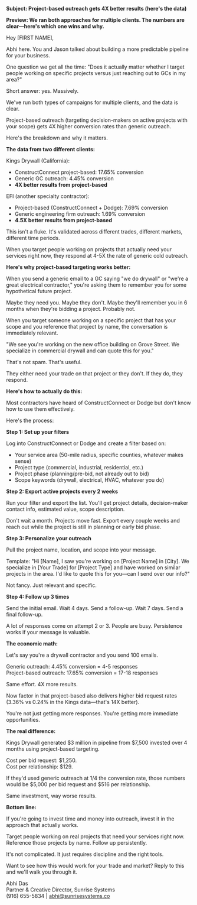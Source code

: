 **Subject: Project-based outreach gets 4X better results (here's the data)**

**Preview: We ran both approaches for multiple clients. The numbers are clear—here's which one wins and why.**

Hey [FIRST NAME],

Abhi here. You and Jason talked about building a more predictable pipeline for your business.

One question we get all the time: "Does it actually matter whether I target people working on specific projects versus just reaching out to GCs in my area?"

Short answer: yes. Massively.

We've run both types of campaigns for multiple clients, and the data is clear.

Project-based outreach (targeting decision-makers on active projects with your scope) gets 4X higher conversion rates than generic outreach.

Here's the breakdown and why it matters.

**The data from two different clients:**

Kings Drywall (California):
- ConstructConnect project-based: 17.65% conversion
- Generic GC outreach: 4.45% conversion
- **4X better results from project-based**

EFI (another specialty contractor):
- Project-based (ConstructConnect + Dodge): 7.69% conversion
- Generic engineering firm outreach: 1.69% conversion  
- **4.5X better results from project-based**

This isn't a fluke. It's validated across different trades, different markets, different time periods.

When you target people working on projects that actually need your services right now, they respond at 4-5X the rate of generic cold outreach.

**Here's why project-based targeting works better:**

When you send a generic email to a GC saying "we do drywall" or "we're a great electrical contractor," you're asking them to remember you for some hypothetical future project.

Maybe they need you. Maybe they don't. Maybe they'll remember you in 6 months when they're bidding a project. Probably not.

When you target someone working on a specific project that has your scope and you reference that project by name, the conversation is immediately relevant.

"We see you're working on the new office building on Grove Street. We specialize in commercial drywall and can quote this for you."

That's not spam. That's useful.

They either need your trade on that project or they don't. If they do, they respond.

**Here's how to actually do this:**

Most contractors have heard of ConstructConnect or Dodge but don't know how to use them effectively.

Here's the process:

**Step 1: Set up your filters**

Log into ConstructConnect or Dodge and create a filter based on:
- Your service area (50-mile radius, specific counties, whatever makes sense)
- Project type (commercial, industrial, residential, etc.)
- Project phase (planning/pre-bid, not already out to bid)
- Scope keywords (drywall, electrical, HVAC, whatever you do)

**Step 2: Export active projects every 2 weeks**

Run your filter and export the list. You'll get project details, decision-maker contact info, estimated value, scope description.

Don't wait a month. Projects move fast. Export every couple weeks and reach out while the project is still in planning or early bid phase.

**Step 3: Personalize your outreach**

Pull the project name, location, and scope into your message.

Template:
"Hi [Name], I saw you're working on [Project Name] in [City]. We specialize in [Your Trade] for [Project Type] and have worked on similar projects in the area. I'd like to quote this for you—can I send over our info?"

Not fancy. Just relevant and specific.

**Step 4: Follow up 3 times**

Send the initial email. Wait 4 days. Send a follow-up. Wait 7 days. Send a final follow-up.

A lot of responses come on attempt 2 or 3. People are busy. Persistence works if your message is valuable.

**The economic math:**

Let's say you're a drywall contractor and you send 100 emails.

Generic outreach: 4.45% conversion = 4-5 responses  
Project-based outreach: 17.65% conversion = 17-18 responses

Same effort. 4X more results.

Now factor in that project-based also delivers higher bid request rates (3.36% vs 0.24% in the Kings data—that's 14X better).

You're not just getting more responses. You're getting more immediate opportunities.

**The real difference:**

Kings Drywall generated $3 million in pipeline from $7,500 invested over 4 months using project-based targeting.

Cost per bid request: $1,250.  
Cost per relationship: $129.

If they'd used generic outreach at 1/4 the conversion rate, those numbers would be $5,000 per bid request and $516 per relationship.

Same investment, way worse results.

**Bottom line:**

If you're going to invest time and money into outreach, invest it in the approach that actually works.

Target people working on real projects that need your services right now. Reference those projects by name. Follow up persistently.

It's not complicated. It just requires discipline and the right tools.

Want to see how this would work for your trade and market? Reply to this and we'll walk you through it.

Abhi Das  
Partner & Creative Director, Sunrise Systems  
(916) 655-5834 | abhi@sunrisesystems.co

